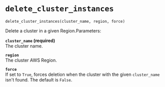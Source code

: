 # `delete_cluster_instances`<a name="pc-py-lib-api-fleet-delete"></a>

```
delete_cluster_instances(cluster_name, region, force)
```

Delete a cluster in a given Region\.Parameters:

**`cluster_name` \(required\)**  
The cluster name\.

**`region`**  
The cluster AWS Region\.

**`force`**  
If set to `True`, forces deletion when the cluster with the given `cluster_name` isn't found\. The default is `False`\.